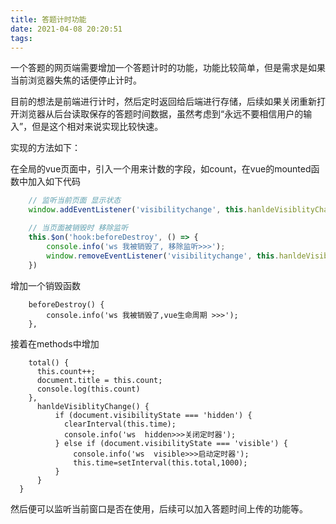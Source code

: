 ```yaml
---
title: 答题计时功能
date: 2021-04-08 20:20:51
tags:
---
```


一个答题的网页端需要增加一个答题计时的功能，功能比较简单，但是需求是如果当前浏览器失焦的话便停止计时。

目前的想法是前端进行计时，然后定时返回给后端进行存储，后续如果关闭重新打开浏览器从后台读取保存的答题时间数据，虽然考虑到“永远不要相信用户的输入”，但是这个相对来说实现比较快速。

实现的方法如下：

在全局的vue页面中，引入一个用来计数的字段，如count，在vue的mounted函数中加入如下代码

```js
    // 监听当前页面 显示状态
    window.addEventListener('visibilitychange', this.hanldeVisiblityChange);

    // 当页面被销毁时 移除监听
    this.$on('hook:beforeDestroy', () => {
        console.info('ws 我被销毁了, 移除监听>>>');
        window.removeEventListener('visibilitychange', this.hanldeVisiblityChange)
    })
```

增加一个销毁函数

```
    beforeDestroy() {
        console.info('ws 我被销毁了,vue生命周期 >>>');
    },
```

接着在methods中增加

```
    total() {
      this.count++;
      document.title = this.count;
      console.log(this.count)
    },
      hanldeVisiblityChange() {
          if (document.visibilityState === 'hidden') {
            clearInterval(this.time);
            console.info('ws  hidden>>>关闭定时器');
          } else if (document.visibilityState === 'visible') {
              console.info('ws  visible>>>启动定时器');
              this.time=setInterval(this.total,1000);
          }
      }
  }
```

然后便可以监听当前窗口是否在使用，后续可以加入答题时间上传的功能等。